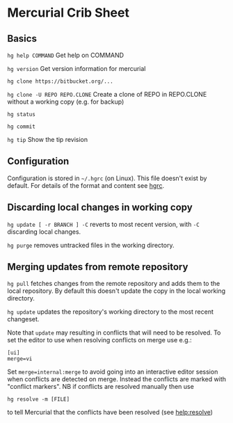 Mercurial Crib Sheet
====================

Basics
------

`hg help COMMAND` Get help on COMMAND

`hg version` Get version information for mercurial

`hg clone https://bitbucket.org/...`

`hg clone -U REPO REPO.CLONE` Create a clone of REPO in REPO.CLONE without a working copy (e.g. for backup)

`hg status`

`hg commit`

`hg tip` Show the tip revision

Configuration
-------------

Configuration is stored in `~/.hgrc` (on Linux). This file doesn't exist by default. For details of the format
and content see [hgrc](http://www.selenic.com/mercurial/hgrc.5.html).

Discarding local changes in working copy
----------------------------------------

`hg update [ -r BRANCH ] -C` reverts to most recent version, with `-C` discarding local changes.

`hg purge` removes untracked files in the working directory.

Merging updates from remote repository
--------------------------------------

`hg pull` fetches changes from the remote repository and adds them to the local repository. By default this
doesn't update the copy in the local working directory.

`hg update` updates the repository's working directory to the most recent changeset.

Note that `update` may resulting in conflicts that will need to be resolved. To set the editor to use when
resolving conflicts on merge use e.g.:

    [ui]
    merge=vi
    
Set `merge=internal:merge` to avoid going into an interactive editor session when conflicts are detected on
merge. Instead the conflicts are marked with "conflict markers". NB if conflicts are resolved manually then
use

    hg resolve -m [FILE]
    
to tell Mercurial that the conflicts have been resolved (see [help:resolve]([http://www.selenic.com/hg/help/resolve))
